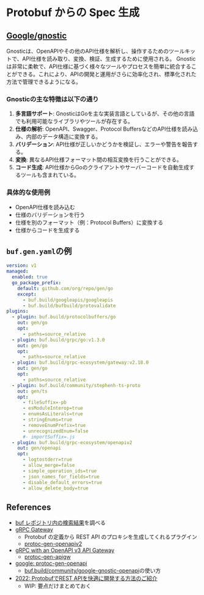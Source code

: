 # Protobuf からの Spec 生成

## [Google/gnostic](https://github.com/google/gnostic)

Gnosticは、OpenAPIやその他のAPI仕様を解析し、操作するためのツールキットで、API仕様を読み取り、変換、検証、生成するために使用される。
Gnosticは非常に柔軟で、API仕様に基づく様々なツールやプロセスを簡単に統合することができる。これにより、APIの開発と運用がさらに効率化され、標準化された方法で管理できるようになる。

### Gnosticの主な特徴は以下の通り

1. **多言語サポート**: GnosticはGoを主な実装言語としているが、その他の言語でも利用可能なライブラリやツールが存在する。
2. **仕様の解析**: OpenAPI、Swagger、Protocol BuffersなどのAPI仕様を読み込み、内部のデータ構造に変換する。
3. **バリデーション**: API仕様が正しいかどうかを検証し、エラーや警告を報告する。
4. **変換**: 異なるAPI仕様フォーマット間の相互変換を行うことができる。
5. **コード生成**: API仕様からGoのクライアントやサーバーコードを自動生成するツールも含まれている。

### 具体的な使用例

- OpenAPI仕様を読み込む
- 仕様のバリデーションを行う
- 仕様を別のフォーマット（例：Protocol Buffers）に変換する
- 仕様からコードを生成する

## `buf.gen.yaml`の例

```yaml
version: v1
managed:
  enabled: true
  go_package_prefix:
    default: github.com/org/repo/gen/go
    except:
      - buf.build/googleapis/googleapis
      - buf.build/bufbuild/protovalidate
plugins:
  - plugin: buf.build/protocolbuffers/go
    out: gen/go
    opt:
      - paths=source_relative
  - plugin: buf.build/grpc/go:v1.3.0
    out: gen/go
    opt:
      - paths=source_relative
  - plugin: buf.build/grpc-ecosystem/gateway:v2.18.0
    out: gen/go
    opt:
      - paths=source_relative
  - plugin: buf.build/community/stephenh-ts-proto
    out: gen/ts
    opt:
      - fileSuffix=-pb
      - esModuleInterop=true
      - enumsAsLiterals=true
      - stringEnums=true
      - removeEnumPrefix=true
      - unrecognizedEnum=false
      #- importSuffix=.js
  - plugin: buf.build/grpc-ecosystem/openapiv2
    out: gen/openapi
    opt:
      - logtostderr=true
      - allow_merge=false
      - simple_operation_ids=true
      - json_names_for_fields=true
      - disable_default_errors=true
      - allow_delete_body=true
```

## References

- [buf レポジトリ内の検索結果](https://github.com/search?q=org%3Abufbuild%20openapi&type=code)を調べる
- [gRPC Gateway](https://github.com/grpc-ecosystem/grpc-gateway)
  - Protobuf の定義から REST API のプロキシを生成してくれるプラグイン
  - [protoc-gen-openapiv2](https://github.com/grpc-ecosystem/grpc-gateway/tree/main/protoc-gen-openapiv2)
- [gRPC with an OpenAPI v3 API Gateway](https://zostay.com/posts/2024/02/04/grpc-with-an-openapi-v3-api-gateway/)
  - [protoc-gen-apigw](https://github.com/ductone/protoc-gen-apigw)
- [google: protoc-gen-openapi](https://github.com/google/gnostic/tree/main/cmd/protoc-gen-openapi)
  - [buf.build/community/google-gnostic-openapi](https://github.com/bufbuild/plugins/blob/574b3e9c1d7a4137e6b91e9e4c53584d8503012e/plugins/community/google-gnostic-openapi/v0.7.0/buf.plugin.yaml#L2)の使い方
- [2022: ProtobufでREST APIを快適に開発する方法のご紹介](https://tech.tier4.jp/entry/2022/02/02/160000)
  - WIP: 要点だけまとめておく
